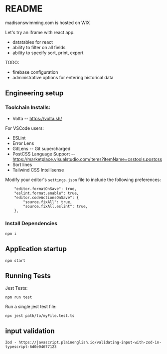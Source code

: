 # README

madisonswimming.com is hosted on WIX

Let's try an iframe with react app.
* datatables for react
* ability to filter on all fields
* ability to specify sort, print, export

TODO:
* firebase configuration
* administrative options for entering historical data

## Engineering setup

### Toolchain Installs:
- Volta -- https://volta.sh/

For VSCode users:
- ESLint
- Error Lens
- GitLens -- Git supercharged
- PostCSS Language Support -- https://marketplace.visualstudio.com/items?itemName=csstools.postcss
- Sort lines
- Tailwind CSS Intellisense

Modify your editor's `settings.json` file to include the following preferences:
```
    "editor.formatOnSave": true,
    "eslint.format.enable": true,
    "editor.codeActionsOnSave": {
        "source.fixAll": true,
        "source.fixAll.eslint": true,
    },
```

### Install Dependencies
    npm i

## Application startup
    npm start

## Running Tests
Jest Tests:
```
npm run test
```
Run a single jest test file:
```
npx jest path/to/myFile.test.ts
```

## input validation
    Zod - https://javascript.plainenglish.io/validating-input-with-zod-in-typescript-6d0e04677123
